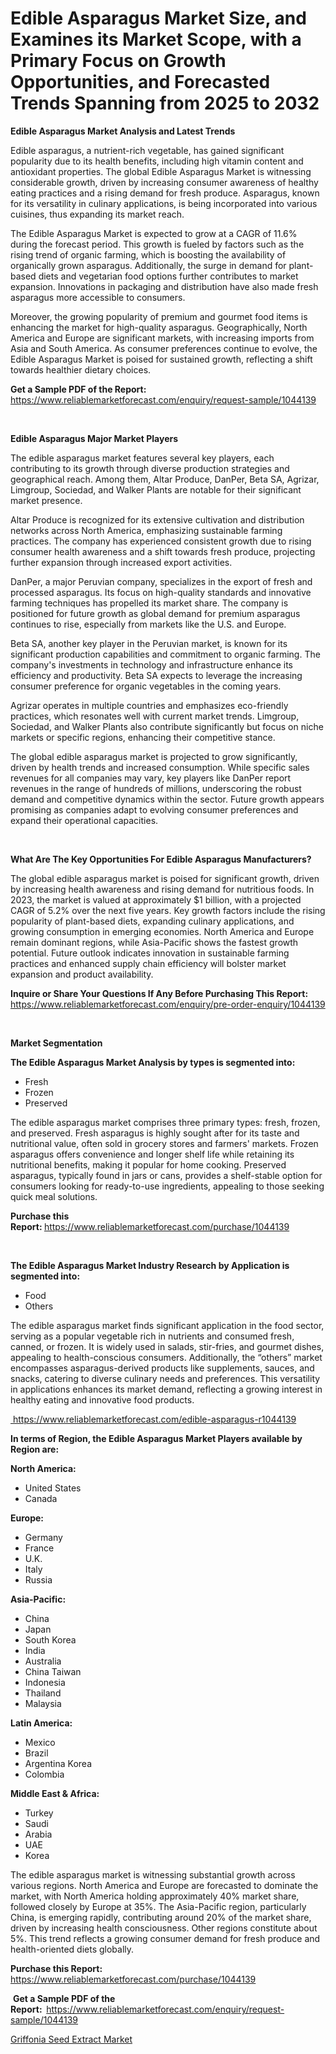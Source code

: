 <p><h1>Edible Asparagus Market Size, and Examines its Market Scope, with a Primary Focus on Growth Opportunities, and Forecasted Trends Spanning from 2025 to 2032</h1></p><p><strong>Edible Asparagus Market Analysis and Latest Trends</strong></p>
<p><p>Edible asparagus, a nutrient-rich vegetable, has gained significant popularity due to its health benefits, including high vitamin content and antioxidant properties. The global Edible Asparagus Market is witnessing considerable growth, driven by increasing consumer awareness of healthy eating practices and a rising demand for fresh produce. Asparagus, known for its versatility in culinary applications, is being incorporated into various cuisines, thus expanding its market reach.</p><p>The Edible Asparagus Market is expected to grow at a CAGR of 11.6% during the forecast period. This growth is fueled by factors such as the rising trend of organic farming, which is boosting the availability of organically grown asparagus. Additionally, the surge in demand for plant-based diets and vegetarian food options further contributes to market expansion. Innovations in packaging and distribution have also made fresh asparagus more accessible to consumers.</p><p>Moreover, the growing popularity of premium and gourmet food items is enhancing the market for high-quality asparagus. Geographically, North America and Europe are significant markets, with increasing imports from Asia and South America. As consumer preferences continue to evolve, the Edible Asparagus Market is poised for sustained growth, reflecting a shift towards healthier dietary choices.</p></p>
<p><strong>Get a Sample PDF of the Report:&nbsp;</strong> <a href="https://www.reliablemarketforecast.com/enquiry/request-sample/1044139?utm_campaign=1833&utm_medium=2&utm_source=Github&utm_content=ia&utm_term=14022025&utm_id=edible-asparagus">https://www.reliablemarketforecast.com/enquiry/request-sample/1044139</a></p>
<p>&nbsp;</p>
<p><strong>Edible Asparagus Major Market Players</strong></p>
<p><p>The edible asparagus market features several key players, each contributing to its growth through diverse production strategies and geographical reach. Among them, Altar Produce, DanPer, Beta SA, Agrizar, Limgroup, Sociedad, and Walker Plants are notable for their significant market presence.</p><p>Altar Produce is recognized for its extensive cultivation and distribution networks across North America, emphasizing sustainable farming practices. The company has experienced consistent growth due to rising consumer health awareness and a shift towards fresh produce, projecting further expansion through increased export activities.</p><p>DanPer, a major Peruvian company, specializes in the export of fresh and processed asparagus. Its focus on high-quality standards and innovative farming techniques has propelled its market share. The company is positioned for future growth as global demand for premium asparagus continues to rise, especially from markets like the U.S. and Europe.</p><p>Beta SA, another key player in the Peruvian market, is known for its significant production capabilities and commitment to organic farming. The company's investments in technology and infrastructure enhance its efficiency and productivity. Beta SA expects to leverage the increasing consumer preference for organic vegetables in the coming years.</p><p>Agrizar operates in multiple countries and emphasizes eco-friendly practices, which resonates well with current market trends. Limgroup, Sociedad, and Walker Plants also contribute significantly but focus on niche markets or specific regions, enhancing their competitive stance.</p><p>The global edible asparagus market is projected to grow significantly, driven by health trends and increased consumption. While specific sales revenues for all companies may vary, key players like DanPer report revenues in the range of hundreds of millions, underscoring the robust demand and competitive dynamics within the sector. Future growth appears promising as companies adapt to evolving consumer preferences and expand their operational capacities.</p></p>
<p>&nbsp;</p>
<p><strong>What Are The Key Opportunities For Edible Asparagus Manufacturers?</strong></p>
<p><p>The global edible asparagus market is poised for significant growth, driven by increasing health awareness and rising demand for nutritious foods. In 2023, the market is valued at approximately $1 billion, with a projected CAGR of 5.2% over the next five years. Key growth factors include the rising popularity of plant-based diets, expanding culinary applications, and growing consumption in emerging economies. North America and Europe remain dominant regions, while Asia-Pacific shows the fastest growth potential. Future outlook indicates innovation in sustainable farming practices and enhanced supply chain efficiency will bolster market expansion and product availability.</p></p>
<p><strong>Inquire or Share Your Questions If Any Before Purchasing This Report:</strong> <a href="https://www.reliablemarketforecast.com/enquiry/pre-order-enquiry/1044139?utm_campaign=1833&utm_medium=2&utm_source=Github&utm_content=ia&utm_term=14022025&utm_id=edible-asparagus">https://www.reliablemarketforecast.com/enquiry/pre-order-enquiry/1044139</a></p>
<p>&nbsp;</p>
<p><strong>Market Segmentation</strong></p>
<p><strong>The Edible Asparagus Market Analysis by types is segmented into:</strong></p>
<p><ul><li>Fresh</li><li>Frozen</li><li>Preserved</li></ul></p>
<p><p>The edible asparagus market comprises three primary types: fresh, frozen, and preserved. Fresh asparagus is highly sought after for its taste and nutritional value, often sold in grocery stores and farmers' markets. Frozen asparagus offers convenience and longer shelf life while retaining its nutritional benefits, making it popular for home cooking. Preserved asparagus, typically found in jars or cans, provides a shelf-stable option for consumers looking for ready-to-use ingredients, appealing to those seeking quick meal solutions.</p></p>
<p><strong>Purchase this Report:&nbsp;</strong><a href="https://www.reliablemarketforecast.com/purchase/1044139?utm_campaign=1833&utm_medium=2&utm_source=Github&utm_content=ia&utm_term=14022025&utm_id=edible-asparagus">https://www.reliablemarketforecast.com/purchase/1044139</a></p>
<p>&nbsp;</p>
<p><strong>The Edible Asparagus Market Industry Research by Application is segmented into:</strong></p>
<p><ul><li>Food</li><li>Others</li></ul></p>
<p><p>The edible asparagus market finds significant application in the food sector, serving as a popular vegetable rich in nutrients and consumed fresh, canned, or frozen. It is widely used in salads, stir-fries, and gourmet dishes, appealing to health-conscious consumers. Additionally, the “others” market encompasses asparagus-derived products like supplements, sauces, and snacks, catering to diverse culinary needs and preferences. This versatility in applications enhances its market demand, reflecting a growing interest in healthy eating and innovative food products.</p></p>
<p><a href="https://www.reliablemarketforecast.com/edible-asparagus-r1044139?utm_campaign=1833&utm_medium=2&utm_source=Github&utm_content=ia&utm_term=14022025&utm_id=edible-asparagus">&nbsp;https://www.reliablemarketforecast.com/edible-asparagus-r1044139</a></p>
<p><strong>In terms of Region, the Edible Asparagus Market Players available by Region are:</strong></p>
<p>
    <p> <strong> North America: </strong>
        <ul>
            <li>United States</li>
            <li>Canada</li>
        </ul>
        </p> 
    <p> <strong> Europe: </strong>
        <ul>
            <li>Germany</li>
            <li>France</li>
            <li>U.K.</li>
            <li>Italy</li>
            <li>Russia</li>
        </ul>
        </p> 
    <p> <strong> Asia-Pacific: </strong>
        <ul>
            <li>China</li>
            <li>Japan</li>
            <li>South Korea</li>
            <li>India</li>
            <li>Australia</li>
            <li>China Taiwan</li>
            <li>Indonesia</li>
            <li>Thailand</li>
            <li>Malaysia</li>
        </ul>
        </p> 
    <p> <strong> Latin America: </strong>
        <ul>
            <li>Mexico</li>
            <li>Brazil</li>
            <li>Argentina Korea</li>
            <li>Colombia</li>
        </ul>
        </p> 
    <p> <strong> Middle East & Africa: </strong>
        <ul>
            <li>Turkey</li>
            <li>Saudi</li>
            <li>Arabia</li>
            <li>UAE</li>
            <li>Korea</li>
        </ul>
    </p>
    </p>
<p><p>The edible asparagus market is witnessing substantial growth across various regions. North America and Europe are forecasted to dominate the market, with North America holding approximately 40% market share, followed closely by Europe at 35%. The Asia-Pacific region, particularly China, is emerging rapidly, contributing around 20% of the market share, driven by increasing health consciousness. Other regions constitute about 5%. This trend reflects a growing consumer demand for fresh produce and health-oriented diets globally.</p></p>
<p><strong>Purchase this Report: </strong><a href="https://www.reliablemarketforecast.com/purchase/1044139?utm_campaign=1833&utm_medium=2&utm_source=Github&utm_content=ia&utm_term=14022025&utm_id=edible-asparagus">https://www.reliablemarketforecast.com/purchase/1044139</a></p>
<p>&nbsp;<strong>Get a Sample PDF of the Report:&nbsp;&nbsp;</strong><a href="https://www.reliablemarketforecast.com/enquiry/request-sample/1044139?utm_campaign=1833&utm_medium=2&utm_source=Github&utm_content=ia&utm_term=14022025&utm_id=edible-asparagus">https://www.reliablemarketforecast.com/enquiry/request-sample/1044139</a></p>
<p><strong></strong></p>
<p><p><a href="https://github.com/FassouRP/Market-Research-Report-List-7/blob/main/griffonia-seed-extract-market.md?utm_campaign=1833&utm_medium=2&utm_source=Github&utm_content=ia&utm_term=14022025&utm_id=edible-asparagus">Griffonia Seed Extract Market</a></p></p>